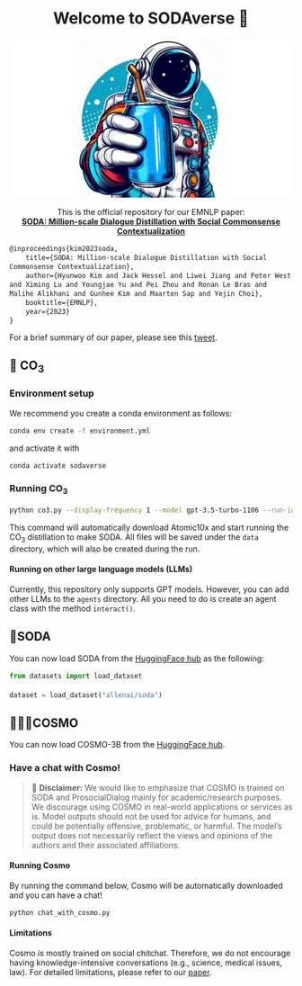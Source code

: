
<h1 align="center">Welcome to SODAverse 🌟</h1>

![cosmo-in-soda](assets/new_cover.png)

<p align="center">
 This is the official repository for our EMNLP paper:<br><a href="https://arxiv.org/abs/2212.10465"><b>SODA: Million-scale Dialogue Distillation with Social Commonsense Contextualization</b></a>
</p>

```
@inproceedings{kim2023soda,
    title={SODA: Million-scale Dialogue Distillation with Social Commonsense Contextualization},
    author={Hyunwoo Kim and Jack Hessel and Liwei Jiang and Peter West and Ximing Lu and Youngjae Yu and Pei Zhou and Ronan Le Bras and Malihe Alikhani and Gunhee Kim and Maarten Sap and Yejin Choi},
    booktitle={EMNLP},
    year={2023}
}
```

For a brief summary of our paper, please see this [tweet](https://twitter.com/hyunw__kim/status/1605400305126248448).

## 🫧 CO<sub>3</sub>

### Environment setup

We recommend you create a conda environment as follows:

```bash
conda env create -f environment.yml
```

and activate it with

```bash
conda activate sodaverse
```

### Running CO<sub>3</sub>

```bash
python co3.py --display-frequency 1 --model gpt-3.5-turbo-1106 --run-id first-run-with-chatgpt
```
This command will automatically download Atomic10x and start running the CO<sub>3</sub> distillation to make SODA.
All files will be saved under the `data` directory, which will also be created during the run.

#### Running on other large language models (LLMs)

Currently, this repository only supports GPT models. However, you can add other LLMs to the `agents` directory. All you need to do is create an agent class with the method `interact()`.

## 🥤SODA

You can now load SODA from the [HuggingFace hub](https://huggingface.co/datasets/allenai/soda) as the following:
```python
from datasets import load_dataset

dataset = load_dataset("allenai/soda")
```

## 🧑🏻‍🚀COSMO

You can now load COSMO-3B from the [HuggingFace hub](https://huggingface.co/allenai/cosmo-xl).

### Have a chat with Cosmo!

> 🚨 <b>Disclaimer:</b> We would like to emphasize that COSMO is trained on SODA and ProsocialDialog mainly for academic/research purposes. We discourage using COSMO in real-world applications or services as is. Model outputs should not be used for advice for humans, and could be potentially offensive, problematic, or harmful. The model’s output does not necessarily reflect the views and opinions of the authors and their associated affiliations.


#### Running Cosmo

By running the command below, Cosmo will be automatically downloaded and you can have a chat!

```bash
python chat_with_cosmo.py
```

#### Limitations

Cosmo is mostly trained on social chitchat. Therefore, we do not encourage having knowledge-intensive conversations (e.g., science, medical issues, law).
For detailed limitations, please refer to our [paper](https://arxiv.org/abs/2212.10465).

